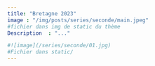 ```yaml
---
title: "Bretagne 2023"
image : "/img/posts/series/seconde/main.jpeg"
#fichier dans img de static du thème
Description  : "..."

#![image](/series/seconde/01.jpg)
#Fichier dans static/
---
```

